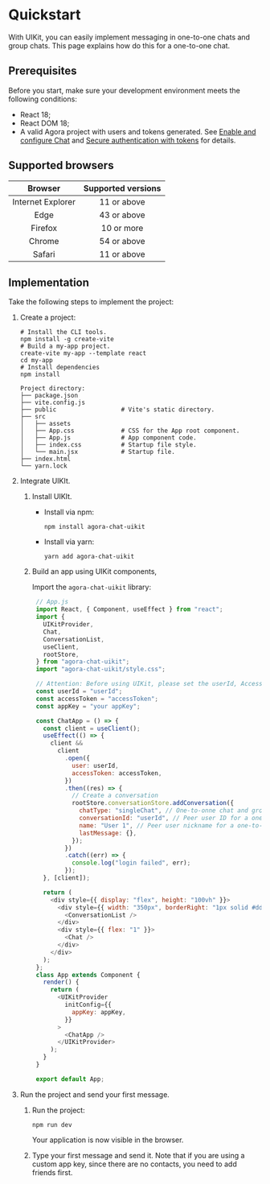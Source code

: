 # Quickstart

With UIKit, you can easily implement messaging in one-to-one chats and group chats. This page explains how do this for a one-to-one chat.

## Prerequisites

Before you start, make sure your development environment meets the following conditions:

- React 18;
- React DOM 18;
- A valid Agora project with users and tokens generated. See [Enable and configure Chat](https://docs.agora.io/en/agora-chat/get-started/enable) and [Secure authentication with tokens](https://docs.agora.io/en/agora-chat/develop/authentication) for details. 

## Supported browsers

|      Browser      | Supported versions |
|:-----------------:|:------------------:|
| Internet Explorer |    11 or above     |
|       Edge        |    43 or above     |
|      Firefox      |     10 or more     |
|      Chrome       |    54 or above     |
|      Safari       |    11 or above     |

## Implementation

Take the following steps to implement the project:

1. Create a project:

    ```shell
    # Install the CLI tools.
    npm install -g create-vite
    # Build a my-app project.
    create-vite my-app --template react 
    cd my-app
    # Install dependencies
    npm install
    ```

    ```
    Project directory:
    ├── package.json
    ├── vite.config.js  
    ├── public                  # Vite's static directory.
    ├── src
    │   ├── assets
    │   ├── App.css             # CSS for the App root component.
    │   ├── App.js              # App component code.
    │   ├── index.css           # Startup file style.
    │   └── main.jsx            # Startup file.
    ├── index.html
    └── yarn.lock
    ```

1. Integrate UIKIt.

   1. Install UIKIt.

       - Install via npm:
    
           ```
           npm install agora-chat-uikit
           ```
    
       - Install via yarn:
    
           ```
           yarn add agora-chat-uikit
           ```
   
   1. Build an app using UIKit components,
    
      Import the `agora-chat-uikit` library:
    
       ```javascript
        // App.js
        import React, { Component, useEffect } from "react";
        import {
          UIKitProvider,
          Chat,
          ConversationList,
          useClient,
          rootStore,
        } from "agora-chat-uikit";
        import "agora-chat-uikit/style.css";

        // Attention: Before using UIKit, please set the userId, AccessToken and appKey first.
        const userId = "userId";
        const accessToken = "accessToken";
        const appKey = "your appKey";

        const ChatApp = () => {
          const client = useClient();
          useEffect(() => {
            client &&
              client
                .open({
                  user: userId,
                  accessToken: accessToken,
                })
                .then((res) => {
                  // Create a conversation
                  rootStore.conversationStore.addConversation({
                    chatType: "singleChat", // One-to-onne chat and group chat are 'singleChat' and 'groupChat', respectively.
                    conversationId: "userId", // Peer user ID for a one-to-one chat, group ID for a group chat.
                    name: "User 1", // Peer user nickname for a one-to-one chat, group name for a group chat.
                    lastMessage: {},
                  });
                })
                .catch((err) => {
                  console.log("login failed", err);
                });
          }, [client]);

          return (
            <div style={{ display: "flex", height: "100vh" }}>
              <div style={{ width: "350px", borderRight: "1px solid #ddd" }}>
                <ConversationList />
              </div>
              <div style={{ flex: "1" }}>
                <Chat />
              </div>
            </div>
          );
        };
        class App extends Component {
          render() {
            return (
              <UIKitProvider
                initConfig={{
                  appKey: appKey,
                }}
              >
                <ChatApp />
              </UIKitProvider>
            );
          }
        }

        export default App;

       ```

3. Run the project and send your first message.

   1. Run the project:

       ```
       npm run dev
       ```
   
       Your application is now visible in the browser.

   1. Type your first message and send it. Note that if you are using a custom app key, since there are no contacts, you need to add friends first.




